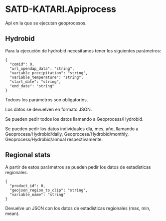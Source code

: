 # SATD-KATARI.Apiprocess

Api en la que se ejecutan geoprocesos.

## Hydrobid

Para la ejecución de hydrobid necesitamos tener los siguientes parámetros:

```
{
  "comid": 0,
  "url_opendap_data": "string",
  "variable_precipitation": "string",
  "variable_temperature": "string",
  "start_date": "string",
  "end_date": "string"
}
```


Todoos los parámetros son obligatorios.

Los datos se devuelven en formato JSON.

Se pueden pedir todos los datos llamando a Geoprocess/Hydrobid.

Se pueden pedir los datos individuales día, mes, año, llamando a Geoprocess/Hydrobid/daily, Geoprocess/Hydrobid/monthly, Geoprocess/Hydrobid/annual respectivamente.

## Regional stats

A partir de estos parámetros se pueden pedir los datos de estadísticas regionales.

```
{
  "product_id": 0,
  "geojson_region_to_clip": "string",
  "variable_name": "string"
}
```

Devuelve un JSON con los datos de estadísticas regionales (max, min, mean).